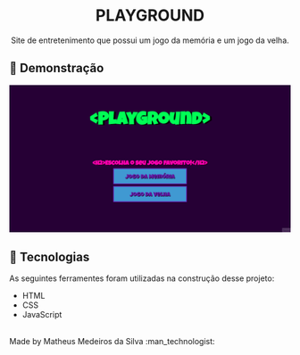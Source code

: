 <h1 align="center">PLAYGROUND</h1>
<p align="center">Site de entretenimento que possui um jogo da memória e um jogo da velha.</p>


## :camera_flash: Demonstração
<img src='./images/playground.gif'></img>

## :rocket: Tecnologias

As seguintes ferramentes foram utilizadas na construção desse projeto:

- HTML
- CSS
- JavaScript

<br>
    Made by Matheus Medeiros da Silva :man_technologist:
